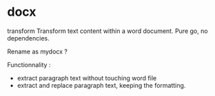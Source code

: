 # docx
transform
Transform text content within a word document. Pure go, no dependencies.


Rename as mydocx ?

Functionnality : 
* extract paragraph text without touching word file
* extract and replace paragraph text, keeping the formatting.

